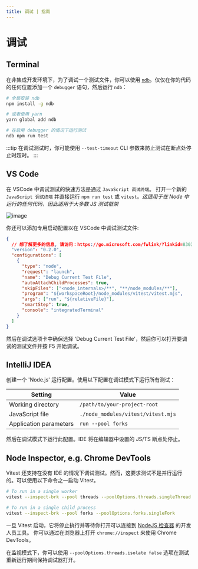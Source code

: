 ```yaml
---
title: 调试 | 指南
---
```


# 调试

## Terminal

在非集成开发环境下，为了调试一个测试文件，你可以使用 [`ndb`](https://github.com/GoogleChromeLabs/ndb)。仅仅在你的代码的任何位置添加一个 `debugger` 语句，然后运行 `ndb`：

```sh
# 全局安装 ndb
npm install -g ndb

# 或者使用 yarn
yarn global add ndb

# 在启用 debugger 的情况下运行测试
ndb npm run test
```

:::tip
在调试测试时，你可能使用 `--test-timeout` CLI 参数来防止测试在断点处停止时超时。
:::

## VS Code

在 VSCode 中调试测试的快速方法是通过 `JavaScript 调试终端`。 打开一个新的 `JavaScript 调试终端` 并直接运行 `npm run test` 或 `vitest`。_这适用于在 Node 中运行的任何代码，因此适用于大多数 JS 测试框架_

![image](https://user-images.githubusercontent.com/5594348/212169143-72bf39ce-f763-48f5-822a-0c8b2e6a8484.png)

你还可以添加专用启动配置以在 VSCode 中调试测试文件:

```json
{
  // 想了解更多的信息, 请访问：https://go.microsoft.com/fwlink/?linkid=830387
  "version": "0.2.0",
  "configurations": [
    {
      "type": "node",
      "request": "launch",
      "name": "Debug Current Test File",
      "autoAttachChildProcesses": true,
      "skipFiles": ["<node_internals>/**", "**/node_modules/**"],
      "program": "${workspaceRoot}/node_modules/vitest/vitest.mjs",
      "args": ["run", "${relativeFile}"],
      "smartStep": true,
      "console": "integratedTerminal"
    }
  ]
}
```

然后在调试选项卡中确保选择 'Debug Current Test File'，然后你可以打开要调试的测试文件并按 F5 开始调试。

## IntelliJ IDEA

创建一个 'Node.js' 运行配置。使用以下配置在调试模式下运行所有测试：

| Setting                | Value                              |
| ---------------------- | ---------------------------------- |
| Working directory      | `/path/to/your-project-root`       |
| JavaScript file        | `./node_modules/vitest/vitest.mjs` |
| Application parameters | `run --pool forks`                 |

然后在调试模式下运行此配置。IDE 将在编辑器中设置的 JS/TS 断点处停止。

## Node Inspector, e.g. Chrome DevTools

Vitest 还支持在没有 IDE 的情况下调试测试。然而，这要求测试不是并行运行的。可以使用以下命令之一启动 Vitest。

```sh
# To run in a single worker
vitest --inspect-brk --pool threads --poolOptions.threads.singleThread

# To run in a single child process
vitest --inspect-brk --pool forks --poolOptions.forks.singleFork
```

一旦 Vitest 启动，它将停止执行并等待你打开可以连接到 [NodeJS 检查器](https://nodejs.org/en/docs/guides/debugging-getting-started/) 的开发人员工具。 你可以通过在浏览器上打开 `chrome://inspect` 来使用 Chrome DevTools。

在监视模式下，你可以使用 `--poolOptions.threads.isolate false` 选项在测试重新运行期间保持调试器打开。
